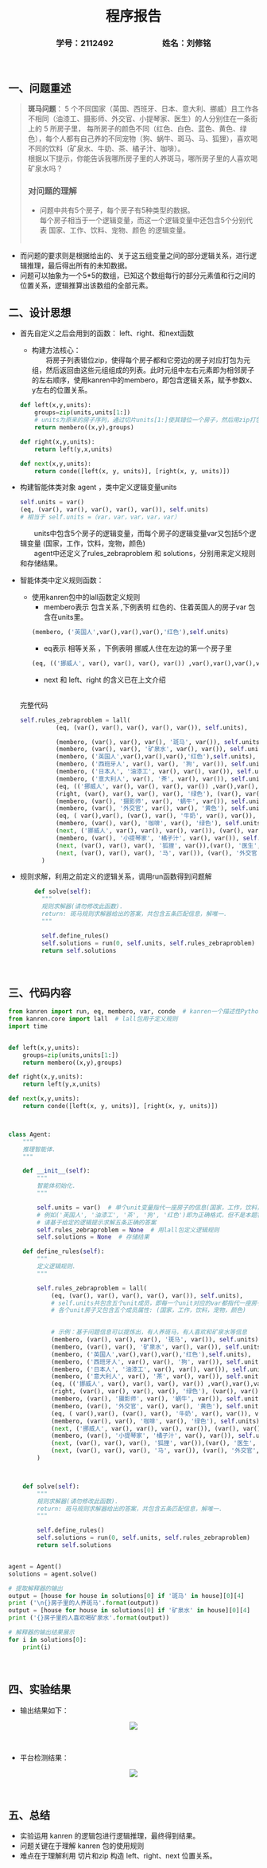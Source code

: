 # <center>**程序报告**</center>
### <center>学号：2112492&emsp;&emsp;&emsp;&emsp;&emsp;&emsp;姓名：刘修铭</center>

&nbsp;
## **一、问题重述**
>**斑马问题**： 5 个不同国家（英国、西班牙、日本、意大利、挪威）且工作各不相同（油漆工、摄影师、外交官、小提琴家、医生）的人分别住在一条街上的 5 所房子里，  每所房子的颜色不同（红色、白色、蓝色、黄色、绿色），每个人都有自己养的不同宠物（狗、蜗牛、斑马、马、狐狸），喜欢喝不同的饮料（矿泉水、牛奶、茶、橘子汁、咖啡）。  
>根据以下提示，你能告诉我哪所房子里的人养斑马，哪所房子里的人喜欢喝矿泉水吗？
>&nbsp;
>
>### 对问题的理解     
>* 问题中共有5个房子，每个房子有5种类型的数据。        
>每个房子相当于一个逻辑变量，而这一个逻辑变量中还包含5个分别代表 国家、工作、饮料、宠物、颜色 的逻辑变量。         
>&nbsp;
* 而问题的要求则是根据给出的、关于这五组变量之间的部分逻辑关系，进行逻辑推理，最后得出所有的未知数据。
&nbsp;
* 问题可以抽象为一个5*5的数组，已知这个数组每行的部分元素值和行之间的位置关系，逻辑推算出该数组的全部元素。

## **二、设计思想**
* 首先自定义之后会用到的函数：
  left、right、和next函数            
  * 构建方法核心：           
   &emsp;&emsp;将房子列表错位zip，使得每个房子都和它旁边的房子对应打包为元组，然后返回由这些元组组成的列表。此时元组中左右元素即为相邻房子的左右顺序，使用kanren中的membero，即包含逻辑关系，赋予参数x、y左右的位置关系。
  ```Python
  def left(x,y,units):
      groups=zip(units,units[1:])
      # units为原来的房子序列，通过切片units[1:]使其错位一个房子，然后用zip打包。
      return membero((x,y),groups)
  
  def right(x,y,units):
      return left(y,x,units)
  
  def next(x,y,units):
      return conde([left(x, y, units)], [right(x, y, units)])
  ```

* 构建智能体类对象 agent ，类中定义逻辑变量units       
  ```python
  self.units = var()
  (eq, (var(), var(), var(), var(), var()), self.units)
  # 相当于 self.units =（var，var，var，var，var）
  ```
  &emsp;&emsp;units中包含5个房子的逻辑变量，而每个房子的逻辑变量var又包括5个逻辑变量 (国家，工作，饮料，宠物，颜色)          
  &emsp;&emsp;agent中还定义了rules_zebraproblem 和 solutions，分别用来定义规则和存储结果。

* 智能体类中定义规则函数：        
  * 使用kanren包中的lall函数定义规则
    * membero表示 包含关系 ,下例表明 红色的、住着英国人的房子var 包含在units里。
     ```python
     (membero, ('英国人',var(),var(),var(),'红色'),self.units)
     ```
    * eq表示 相等关系 ，下例表明 挪威人住在左边的第一个房子里 
    ```python
    (eq, (('挪威人', var(), var(), var(), var()) ,var(),var(),var(),var()), self.units),
    ```
    * next 和 left、right 的含义已在上文介绍   
    &nbsp;


  完整代码        
  ```python
  self.rules_zebraproblem = lall(
            (eq, (var(), var(), var(), var(), var()), self.units),

            (membero, (var(), var(), var(), '斑马', var()), self.units),
            (membero, (var(), var(), '矿泉水', var(), var()), self.units),
            (membero, ('英国人',var(),var(),var(),'红色'),self.units),
            (membero, ('西班牙人', var(), var(), '狗', var()), self.units),
            (membero, ('日本人', '油漆工', var(), var(), var()), self.units),
            (membero, ('意大利人', var(), '茶', var(), var()), self.units),
            (eq, (('挪威人', var(), var(), var(), var()) ,var(),var(),var(),var()), self.units),
            (right, (var(), var(), var(), var(), '绿色'), (var(), var(), var(), var(), '白色'), self.units),
            (membero, (var(), '摄影师', var(), '蜗牛', var()), self.units),
            (membero, (var(), '外交官', var(), var(), '黄色'), self.units),
            (eq, ( var(),var(), (var(), var(), '牛奶', var(), var()), var(),var() ),self.units),
            (membero, (var(), var(), '咖啡', var(), '绿色'), self.units),
            (next, ('挪威人', var(), var(), var(), var()), (var(), var(), var(), var(), '蓝色'), self.units),
            (membero, (var(), '小提琴家', '橘子汁', var(), var()), self.units),
            (next, (var(), var(), var(), '狐狸', var()),(var(), '医生', var(), var(), var()),self.units),
            (next, (var(), var(), var(), '马', var()), (var(), '外交官', var(), var(), var()), self.units)
        )
  ```
* 规则求解，利用之前定义的逻辑关系，调用run函数得到问题解                     
  ```python
      def solve(self):
        """
        规则求解器(请勿修改此函数).
        return: 斑马规则求解器给出的答案，共包含五条匹配信息，解唯一.
        """
  
        self.define_rules()
        self.solutions = run(0, self.units, self.rules_zebraproblem)
        return self.solutions
  ```



&nbsp;
## **三、代码内容**
```Python
from kanren import run, eq, membero, var, conde  # kanren一个描述性Python逻辑编程系统
from kanren.core import lall  # lall包用于定义规则
import time


def left(x,y,units):
    groups=zip(units,units[1:])
    return membero((x,y),groups)

def right(x,y,units):
    return left(y,x,units)

def next(x,y,units):
    return conde([left(x, y, units)], [right(x, y, units)])



class Agent:
    """
    推理智能体.
    """

    def __init__(self):
        """
        智能体初始化.
        """

        self.units = var()  # 单个unit变量指代一座房子的信息(国家，工作，饮料，宠物，颜色)
        # 例如('英国人', '油漆工', '茶', '狗', '红色')即为正确格式，但不是本题答案
        # 请基于给定的逻辑提示求解五条正确的答案
        self.rules_zebraproblem = None  # 用lall包定义逻辑规则
        self.solutions = None  # 存储结果

    def define_rules(self):
        """
        定义逻辑规则.
        """

        self.rules_zebraproblem = lall(
            (eq, (var(), var(), var(), var(), var()), self.units),
            # self.units共包含五个unit成员，即每一个unit对应的var都指代一座房子(国家，工作，饮料，宠物，颜色)
            # 各个unit房子又包含五个成员属性: (国家，工作，饮料，宠物，颜色)
            

            # 示例：基于问题信息可以提炼出，有人养斑马，有人喜欢和矿泉水等信息
            (membero, (var(), var(), var(), '斑马', var()), self.units),
            (membero, (var(), var(), '矿泉水', var(), var()), self.units),
            (membero, ('英国人',var(),var(),var(),'红色'),self.units),
            (membero, ('西班牙人', var(), var(), '狗', var()), self.units),
            (membero, ('日本人', '油漆工', var(), var(), var()), self.units),
            (membero, ('意大利人', var(), '茶', var(), var()), self.units),
            (eq, (('挪威人', var(), var(), var(), var()) ,var(),var(),var(),var()), self.units),
            (right, (var(), var(), var(), var(), '绿色'), (var(), var(), var(), var(), '白色'), self.units),
            (membero, (var(), '摄影师', var(), '蜗牛', var()), self.units),
            (membero, (var(), '外交官', var(), var(), '黄色'), self.units),
            (eq, ( var(),var(), (var(), var(), '牛奶', var(), var()), var(),var() ),self.units),
            (membero, (var(), var(), '咖啡', var(), '绿色'), self.units),
            (next, ('挪威人', var(), var(), var(), var()), (var(), var(), var(), var(), '蓝色'), self.units),
            (membero, (var(), '小提琴家', '橘子汁', var(), var()), self.units),
            (next, (var(), var(), var(), '狐狸', var()),(var(), '医生', var(), var(), var()),self.units),
            (next, (var(), var(), var(), '马', var()), (var(), '外交官', var(), var(), var()), self.units)
        )



    def solve(self):
        """
        规则求解器(请勿修改此函数).
        return: 斑马规则求解器给出的答案，共包含五条匹配信息，解唯一.
        """

        self.define_rules()
        self.solutions = run(0, self.units, self.rules_zebraproblem)
        return self.solutions


agent = Agent()
solutions = agent.solve()

# 提取解释器的输出
output = [house for house in solutions[0] if '斑马' in house][0][4]
print ('\n{}房子里的人养斑马'.format(output))
output = [house for house in solutions[0] if '矿泉水' in house][0][4]
print ('{}房子里的人喜欢喝矿泉水'.format(output))

# 解释器的输出结果展示
for i in solutions[0]:
    print(i)
```

&nbsp;
## **四、实验结果**
* 输出结果如下：
&nbsp;  
<div align=center>
<img src="1.png">  
</div>

&nbsp;      
* 平台检测结果：
&nbsp; 
<div align=center>
<img src="2.png">  
</div>             

&nbsp;
## **五、总结**
* 实验运用 kanren 的逻辑包进行逻辑推理，最终得到结果。
* 问题关键在于理解 kanren 包的使用规则
* 难点在于理解利用 切片和zip 构造 left、right、next 位置关系。
